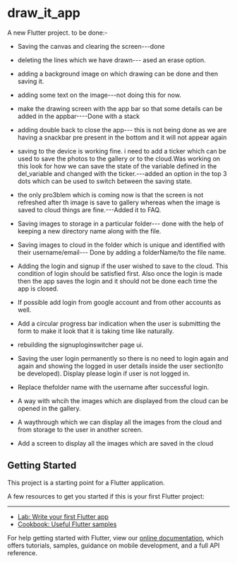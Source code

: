 # draw_it_app

A new Flutter project.
to be done:-
* Saving the canvas and clearing the screen---done
* deleting the lines which we have drawn--- ased an erase option.
* adding a background image on which drawing can be done and then saving it.
* adding some text on the image---not doing this for now.
* make the drawing screen with the app bar so that some details can be added in the appbar----Done with a stack
* adding double back to close the app--- this is not being done as we are having a snackbar pre present in the bottom and it will not appear again
* saving to the device is working fine. i need to add a ticker which can be used to save the photos to the gallery or to the cloud.Was working on this look for how we can save the state of the variable defined in the del_variable and changed with the ticker.---added an option in the top 3 dots which can be used to switch between the saving state.
* the only pro3blem which is coming now is that the screen is not refreshed after th image is save to gallery whereas when the image is saved to cloud things are fine.---Added it to FAQ.
* Saving images to storage in a particular folder--- done with the help of keeping a new directory name along with the file.
* Saving images to cloud in the folder which is unique and identified with their username/email--- Done by adding a folderName/to the file name.

* Adding the login and signup if the user wished to save to the cloud. This condition of login should be satisfied first. Also once the login is made then the app saves the login and it should not be done each time the app is closed.
* If possible add login from google account and from other accounts as well.
* Add a circular progress bar indication when the user is submitting the form to make it look that it is taking time like naturally.
* rebuilding the signuploginswitcher page ui.
* Saving the user login permanently so there is no need to login again and again and showing the logged in user details inside the user section(to be developed). Display please login if user is not logged in.
* Replace thefolder name with the username after successful login.
* A way with whcih the images which are displayed from the cloud can be opened in the gallery.
* A waythrough which we can display all the images from the cloud and from storage to the user in another screen.
* Add a screen to display all the images which are saved in the cloud
## Getting Started

This project is a starting point for a Flutter application.

A few resources to get you started if this is your first Flutter project:
****
- [Lab: Write your first Flutter app](https://flutter.dev/docs/get-started/codelab)
- [Cookbook: Useful Flutter samples](https://flutter.dev/docs/cookbook)

For help getting started with Flutter, view our
[online documentation](https://flutter.dev/docs), which offers tutorials,
samples, guidance on mobile development, and a full API reference.
